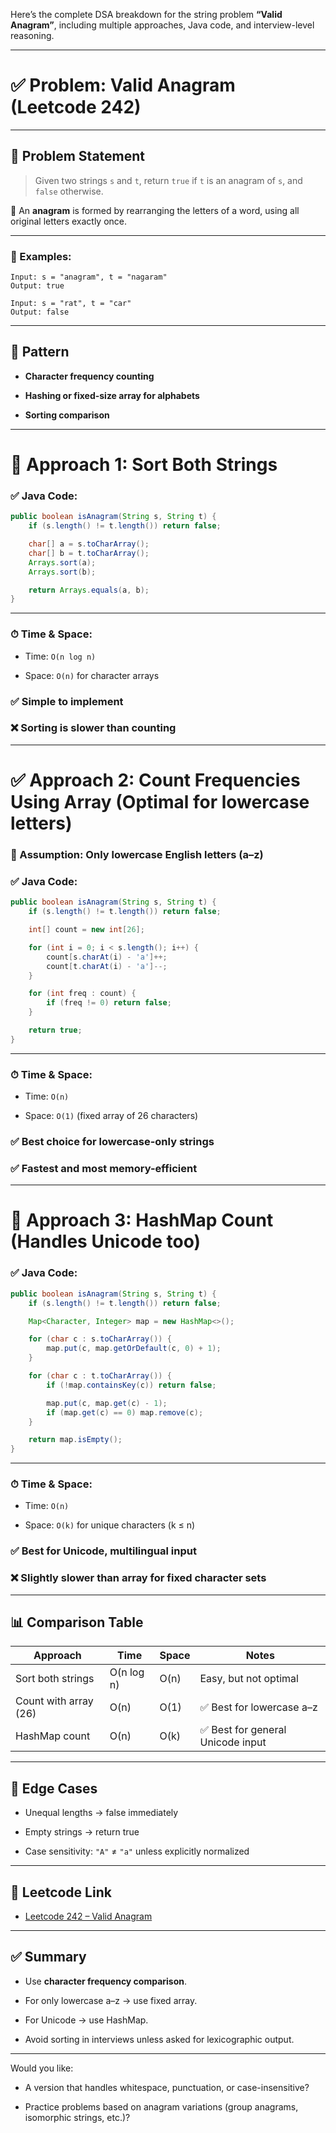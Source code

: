 Here’s the complete DSA breakdown for the string problem **“Valid Anagram”**, including multiple approaches, Java code, and interview-level reasoning.

---

# ✅ Problem: Valid Anagram (Leetcode 242)

---

## 🔹 Problem Statement

> Given two strings `s` and `t`, return `true` if `t` is an anagram of `s`, and `false` otherwise.

📌 An **anagram** is formed by rearranging the letters of a word, using all original letters exactly once.

---

### 🔸 Examples:

```text
Input: s = "anagram", t = "nagaram"
Output: true

Input: s = "rat", t = "car"
Output: false
```

---

## 🔁 Pattern

- **Character frequency counting**
    
- **Hashing or fixed-size array for alphabets**
    
- **Sorting comparison**
    

---

# 🔻 Approach 1: Sort Both Strings

### ✅ Java Code:

```java
public boolean isAnagram(String s, String t) {
    if (s.length() != t.length()) return false;

    char[] a = s.toCharArray();
    char[] b = t.toCharArray();
    Arrays.sort(a);
    Arrays.sort(b);

    return Arrays.equals(a, b);
}
```

---

### ⏱ Time & Space:

- Time: `O(n log n)`
    
- Space: `O(n)` for character arrays
    

### ✅ Simple to implement

### ❌ Sorting is slower than counting

---

# ✅ Approach 2: Count Frequencies Using Array (Optimal for lowercase letters)

### 🔸 Assumption: Only lowercase English letters (a–z)

### ✅ Java Code:

```java
public boolean isAnagram(String s, String t) {
    if (s.length() != t.length()) return false;

    int[] count = new int[26];

    for (int i = 0; i < s.length(); i++) {
        count[s.charAt(i) - 'a']++;
        count[t.charAt(i) - 'a']--;
    }

    for (int freq : count) {
        if (freq != 0) return false;
    }

    return true;
}
```

---

### ⏱ Time & Space:

- Time: `O(n)`
    
- Space: `O(1)` (fixed array of 26 characters)
    

### ✅ Best choice for lowercase-only strings

### ✅ Fastest and most memory-efficient

---

# 🔸 Approach 3: HashMap Count (Handles Unicode too)

### ✅ Java Code:

```java
public boolean isAnagram(String s, String t) {
    if (s.length() != t.length()) return false;

    Map<Character, Integer> map = new HashMap<>();

    for (char c : s.toCharArray()) {
        map.put(c, map.getOrDefault(c, 0) + 1);
    }

    for (char c : t.toCharArray()) {
        if (!map.containsKey(c)) return false;

        map.put(c, map.get(c) - 1);
        if (map.get(c) == 0) map.remove(c);
    }

    return map.isEmpty();
}
```

---

### ⏱ Time & Space:

- Time: `O(n)`
    
- Space: `O(k)` for unique characters (k ≤ n)
    

### ✅ Best for Unicode, multilingual input

### ❌ Slightly slower than array for fixed character sets

---

## 📊 Comparison Table

|Approach|Time|Space|Notes|
|---|---|---|---|
|Sort both strings|O(n log n)|O(n)|Easy, but not optimal|
|Count with array (26)|O(n)|O(1)|✅ Best for lowercase a–z|
|HashMap count|O(n)|O(k)|✅ Best for general Unicode input|

---

## 🧠 Edge Cases

- Unequal lengths → false immediately
    
- Empty strings → return true
    
- Case sensitivity: `"A"` ≠ `"a"` unless explicitly normalized
    

---

## 🔗 Leetcode Link

- [Leetcode 242 – Valid Anagram](https://leetcode.com/problems/valid-anagram/)
    

---

## ✅ Summary

- Use **character frequency comparison**.
    
- For only lowercase a–z → use fixed array.
    
- For Unicode → use HashMap.
    
- Avoid sorting in interviews unless asked for lexicographic output.
    

---

Would you like:

- A version that handles whitespace, punctuation, or case-insensitive?
    
- Practice problems based on anagram variations (group anagrams, isomorphic strings, etc.)?